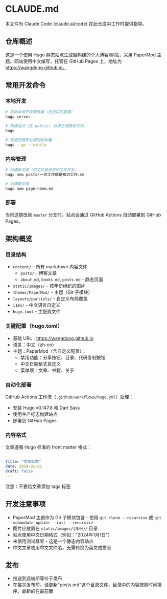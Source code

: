 # CLAUDE.md

本文件为 Claude Code (claude.ai/code) 在此仓库中工作时提供指导。

## 仓库概述

这是一个使用 Hugo 静态站点生成器构建的个人博客/网站，采用 PaperMod 主题。网站使用中文编写，托管在 GitHub Pages 上，地址为 https://wangdong.github.io。

## 常用开发命令

### 本地开发
```bash
# 启动本地开发服务器（支持实时重载）
hugo server

# 构建站点（在 public/ 目录生成静态文件）
hugo

# 使用压缩和垃圾回收构建
hugo --gc --minify
```

### 内容管理
```bash
# 创建新文章（中文文章使用中文文件名）
hugo new posts/一切工作都是知识工作.md

# 创建新页面
hugo new page-name.md
```

### 部署
当推送更改到 `master` 分支时，站点会通过 GitHub Actions 自动部署到 GitHub Pages。

## 架构概览

### 目录结构
- `content/` - 所有 markdown 内容文件
  - `posts/` - 博客文章
  - `about.md`, `books.md`, `posts.md` - 静态页面
- `static/images/` - 按年份组织的图片
- `themes/PaperMod/` - 主题（Git 子模块）
- `layouts/partials/` - 自定义布局覆盖
- `i18n/` - 中文语言自定义
- `hugo.toml` - 主配置文件

### 关键配置（hugo.toml）
- 基础 URL：https://wangdong.github.io
- 语言：中文（zh-cn）
- 主题：PaperMod（含自定义配置）：
  - 禁用功能：分享按钮、目录、代码复制按钮
  - 中文日期格式自定义
  - 菜单项：文章、书籍、关于

### 自动化部署
GitHub Actions 工作流（`.github/workflows/hugo.yml`）处理：
- 安装 Hugo v0.147.8 和 Dart Sass
- 使用生产标志构建站点
- 部署到 GitHub Pages

### 内容格式
文章遵循 Hugo 标准的 front matter 格式：
```yaml
---
title: "文章标题"
date: 2024-01-01
draft: false
---
```
注意：不要给文章添加 tags 标签

## 开发注意事项

- PaperMod 主题作为 Git 子模块包含 - 使用 `git clone --recursive` 或 `git submodule update --init --recursive`
- 图片应放置在 `static/images/{年份}/` 目录
- 站点使用中文日期格式（例如："2024年1月1日"）
- 未使用测试框架 - 这是一个静态内容站点
- 中文文章使用中文文件名，无需转换为英文或拼音

## 发布

- 推送到远端即等价于发布
- 在每次发布前，请更新"posts.md"这个目录文件，目录中的内容按照时间排序，最新的在最前面